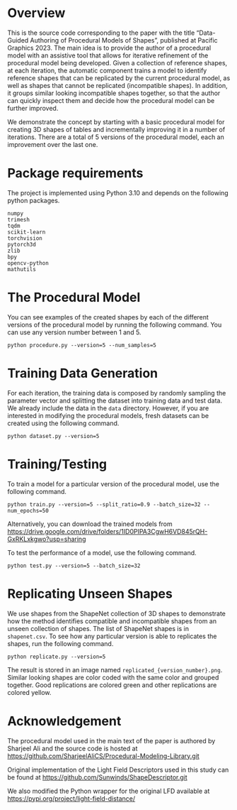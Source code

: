 # Overview
This is the source code corresponding to the paper with the title “Data-Guided Authoring of Procedural Models of Shapes”, published at Pacific Graphics 2023. The main idea is to provide the author of a procedural model with an assistive tool that allows for iterative refinement of the procedural model being developed. Given a collection of reference shapes, at each iteration, the automatic component trains a model to identify reference shapes that can be replicated by the current procedural model, as well as shapes that cannot be replicated (incompatible shapes). In addition, it groups similar looking incompatible shapes together, so that the author can quickly inspect them and decide how the procedural model can be further improved.

We demonstrate the concept by starting with a basic procedural model for creating 3D shapes of tables and incrementally improving it in a number of iterations. There are a total of 5 versions of the procedural model, each an improvement over the last one.

# Package requirements
The project is implemented using Python 3.10 and depends on the following python packages.
```
numpy
trimesh
tqdm
scikit-learn
torchvision
pytorch3d
zlib
bpy
opencv-python
mathutils
```

# The Procedural Model
You can see examples of the created shapes by each of the different versions of the procedural model by running the following command. You can use any version number between 1 and 5.

```python procedure.py --version=5 --num_samples=5```

# Training Data Generation
For each iteration, the training data is composed by randomly sampling the parameter vector and splitting the dataset into training data and test data. We already include the data in the ```data``` directory. However, if you are interested in modifying the procedural models, fresh datasets can be created using the following command.

```python dataset.py --version=5```

# Training/Testing
To train a model for a particular version of the procedural model, use the following command.

```python train.py --version=5 --split_ratio=0.9 --batch_size=32 --num_epochs=50```

Alternatively, you can download the trained models from https://drive.google.com/drive/folders/1ID0PIPA3CgwH6VD845rQH-GxRKLxkgwo?usp=sharing

To test the performance of a model, use the following command.

```python test.py --version=5 --batch_size=32```

# Replicating Unseen Shapes
We use shapes from the ShapeNet collection of 3D shapes to demonstrate how the method identifies compatible and incompatible shapes from an unseen collection of shapes. The list of ShapeNet shapes is in ```shapenet.csv```. To see how any particular version is able to replicates the shapes, run the following command.

```python replicate.py --version=5```

The result is stored in an image named ```replicated_{version_number}.png```. Similar looking shapes are color coded with the same color and grouped together. Good replications are colored green and other replications are colored yellow.


# Acknowledgement
The procedural model used in the main text of the paper is authored by Sharjeel Ali and the source code is hosted at https://github.com/SharjeelAliCS/Procedural-Modeling-Library.git

Original implementation of the Light Field Descriptors used in this study can be found at https://github.com/Sunwinds/ShapeDescriptor.git

We also modified the Python wrapper for the original LFD available at https://pypi.org/project/light-field-distance/

